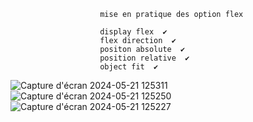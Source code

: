                         mise en pratique des option flex 

                        display flex  ✔️
                        flex direction  ✔️
                        positon absolute  ✔️
                        position relative  ✔️
                        object fit  ✔️



![Capture d'écran 2024-05-21 125311](https://github.com/Tijoe680/flexCard/assets/170096128/5ffe37c6-23fb-4453-b3ec-e7b0ff6e0116)
![Capture d'écran 2024-05-21 125250](https://github.com/Tijoe680/flexCard/assets/170096128/a0d3cc08-34da-41c7-a36c-2d6a121885c6)
![Capture d'écran 2024-05-21 125227](https://github.com/Tijoe680/flexCard/assets/170096128/f6da7485-6a4b-4b82-8ca1-f0edb3cd6ea7)
